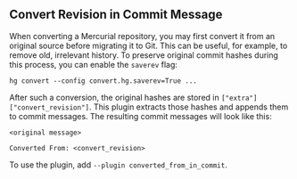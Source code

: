 ## Convert Revision in Commit Message

When converting a Mercurial repository, you may first convert it
from an original source before migrating it to Git.
This can be useful, for example, to remove old, irrelevant history.
To preserve original commit hashes during this process,
you can enable the `saverev` flag:
```
hg convert --config convert.hg.saverev=True ...
```

After such a conversion, the original hashes are
stored in `["extra"]["convert_revision"]`.
This plugin extracts those hashes and appends them to commit messages.
The resulting commit messages will look like this:
```
<original message>

Converted From: <convert_revision>
```

To use the plugin, add `--plugin converted_from_in_commit`.

